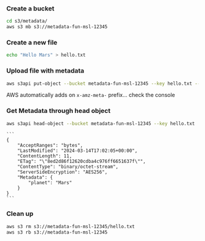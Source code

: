 ### Create a bucket
```bash
cd s3/metadata/
aws s3 mb s3://metadata-fun-msl-12345
```
### Create a new file
```bash
echo "Hello Mars" > hello.txt
```
### Upload file with metadata
```bash
aws s3api put-object --bucket metadata-fun-msl-12345 --key hello.txt --body hello.txt --metadata Planet=Mars
```
AWS automatically adds on `x-amz-meta-` prefix... check the console

### Get Metadata through head object 
```bash
aws s3api head-object --bucket metadata-fun-msl-12345 --key hello.txt 
```
    ```
    {
        "AcceptRanges": "bytes",
        "LastModified": "2024-03-14T17:02:05+00:00",
        "ContentLength": 11,
        "ETag": "\"8ed2d86f12620cdba4c976ff6651637f\"",
        "ContentType": "binary/octet-stream",
        "ServerSideEncryption": "AES256",
        "Metadata": {
            "planet": "Mars"
        }
    }
    ```
### Clean up
```bash
aws s3 rm s3://metadata-fun-msl-12345/hello.txt
aws s3 rb s3://metadata-fun-msl-12345
```